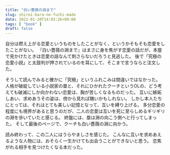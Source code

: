 ```yaml
---
title: "白い薔薇の淵まで"
slug: shiroi-bara-no-fuchi-made
date: 2022-01-20T14:03:26+09:00
tags: [ "book" ]
draft: false
---
```


自分は燃え上がる恋愛というものをしたことがなく、というかそもそも恋愛をしたことがない。
『白い薔薇の淵まで』はまさに身を焦がす恋愛の話だが、本屋で見かけたときは恋愛の話なんて刺さらないだろうと見逃した。
後で「究極の恋愛小説」と太鼓判が押されているのを耳にして、そこまで言うならと注文した。

そうして読んでみると確かに「究極」というふれこみは間違いではなかった。
人格が破綻している小説家の塁と、それにひかれたクーチというOLの、どう考えても破滅にしか向かわない恋愛は、胸が苦しくなるものだった。
互いに嫉妬しあい、求めあうその姿は、傍から見れば醜いかもしれない。
しかし本人たちにとっては、それはとても美しい記憶となって、互いを縛り上げる。
多分恋愛の程度にも境界があると思うのだが、二人の恋愛は互いを死に至らしめるギリギリの淵を歩いていたと感じる。
終盤には、塁は淵の向こう側へと行ってしまった。
そして最後のページで、クーチも白い薔薇の淵に向かう。

読み終わって、この二人にはうらやましさを感じた。
こんなに互いを求めあえるような人物には、おそらく一生かけても出会うことができないと思う。
恋焦がれる相手を見つけたくなる本だった。